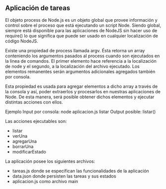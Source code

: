 ## Aplicación de tareas

El objeto process de Node.js es un objeto global que provee información y control sobre el proceso que está ejecutando un script Node.
Siendo global, siempre está disponible para las aplicaciones de NodeJS sin hacer uso de require() lo que significa que puede ser usado en cualquier localización de código NodeJS.

Existe una propiedad de process llamada argv. Ésta retorna un array conteniendo los argumentos pasados al process cuando son ejecutados en la linea de comandos.
El primer elemento hace referencia a la localización de node y el segundo, a la localización del archivo ejecutado. Los elementos remanentes serán argumentos adicionales agregados también por consola.

Esta propiedad es usada para agregar elementos a dicho array a través de la consola y así, poder extraerlos y procesarlos en nuestras aplicaciones de Node. De esta manera, será posible obtener dichos elementos y ejecutar distintas acciones con ellos.

Ejemplo
Input por consola:
    node aplicacion.js listar
Output posible:
    listar() 

Las acciones ejecutables son:
 * listar
 * verUna
 * agregarUna
 * borrarUna
 * modificarEstado

 La aplicación posee los siguientes archivos:
 - tareas.js donde se especifican las funcionalidades de la aplicación
 - data.json donde persisten las tareas y sus estados
 - aplicacion.js como archivo main





